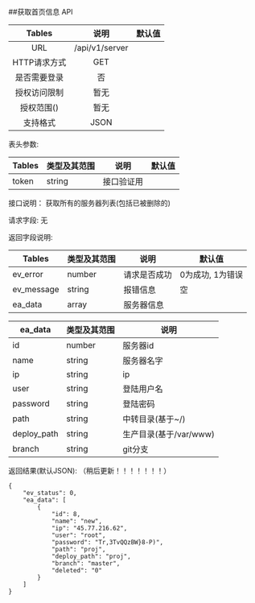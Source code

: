 ##获取首页信息 API


|  Tables  |          说明          | 默认值  |
| :------: | :------------------: | :--: |
|   URL    | /api/v1/server |      |
| HTTP请求方式 |         GET          |      |
|  是否需要登录  |          否           |      |
|  授权访问限制  |          暂无          |      |
|  授权范围()  |          暂无          |      |
|   支持格式   |         JSON         |      |


表头参数:

| Tables | 类型及其范围 | 说明    | 默认值  |
| ------ | ------ | ----- | ---- |
| token   | string | 接口验证用 |      |

接口说明：
获取所有的服务器列表(包括已被删除的)

请求字段:
无


返回字段说明:

| Tables     | 类型及其范围 | 说明       | 默认值        |
| ---------- | ------ | -------- | ---------- |
| ev_error   | number | 请求是否成功   | 0为成功, 1为错误 |
| ev_message | string | 报错信息     | 空          |
| ea_data  | array  | 服务器信息 |            |


| ea_data | 类型及其范围 | 说明          |
| --------- | ------ | ----------- |
| id        | number | 服务器id |
| name     | string | 服务器名字  |
| ip      | string | ip          |
| user     | string | 登陆用户名          |
| password     | string | 登陆密码          |
| path     | string | 中转目录(基于~/)          |
| deploy_path     | string | 生产目录(基于/var/www)         |
| branch     | string | git分支          |



返回结果(默认JSON): （稍后更新！！！！！！！）
```
{
    "ev_status": 0,
    "ea_data": [
        {
            "id": 8,
            "name": "new",
            "ip": "45.77.216.62",
            "user": "root",
            "password": "Tr,3TvQQzBW}8-P)",
            "path": "proj",
            "deploy_path": "proj",
            "branch": "master",
            "deleted": "0"
        }
    ]
}
```
